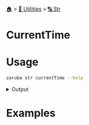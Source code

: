 <!--startTocHeader-->
[🏠](../../README.md) > [🔧 Utilities](../README.md) > [🔠 Str](README.md)
# CurrentTime
<!--endTocHeader-->

# Usage

<!--startCode-->
```bash
zaruba str currentTime --help
```
 
<details>
<summary>Output</summary>
 
```````
Print current time

Usage:
  zaruba str currentTime [flags]

Flags:
  -h, --help   help for currentTime
```````
</details>
<!--endCode-->

# Examples


<!--startTocSubtopic-->

<!--endTocSubtopic-->